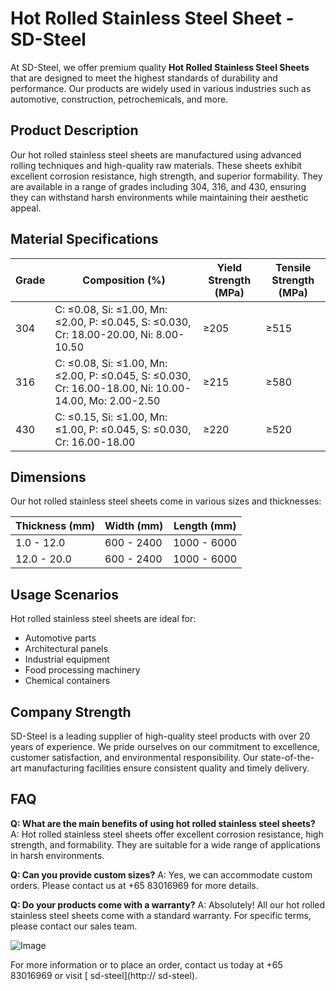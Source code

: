 # Hot Rolled Stainless Steel Sheet - SD-Steel

At SD-Steel, we offer premium quality **Hot Rolled Stainless Steel Sheets** that are designed to meet the highest standards of durability and performance. Our products are widely used in various industries such as automotive, construction, petrochemicals, and more.

## Product Description
Our hot rolled stainless steel sheets are manufactured using advanced rolling techniques and high-quality raw materials. These sheets exhibit excellent corrosion resistance, high strength, and superior formability. They are available in a range of grades including 304, 316, and 430, ensuring they can withstand harsh environments while maintaining their aesthetic appeal.

## Material Specifications

| Grade | Composition (%) | Yield Strength (MPa) | Tensile Strength (MPa) |
|-------|-----------------|----------------------|------------------------|
| 304   | C: ≤0.08, Si: ≤1.00, Mn: ≤2.00, P: ≤0.045, S: ≤0.030, Cr: 18.00-20.00, Ni: 8.00-10.50 | ≥205                  | ≥515                   |
| 316   | C: ≤0.08, Si: ≤1.00, Mn: ≤2.00, P: ≤0.045, S: ≤0.030, Cr: 16.00-18.00, Ni: 10.00-14.00, Mo: 2.00-2.50 | ≥215                  | ≥580                   |
| 430   | C: ≤0.15, Si: ≤1.00, Mn: ≤1.00, P: ≤0.045, S: ≤0.030, Cr: 16.00-18.00 | ≥220                  | ≥520                   |

## Dimensions
Our hot rolled stainless steel sheets come in various sizes and thicknesses:

| Thickness (mm) | Width (mm) | Length (mm) |
|----------------|------------|-------------|
| 1.0 - 12.0     | 600 - 2400 | 1000 - 6000 |
| 12.0 - 20.0    | 600 - 2400 | 1000 - 6000 |

## Usage Scenarios
Hot rolled stainless steel sheets are ideal for:
- Automotive parts
- Architectural panels
- Industrial equipment
- Food processing machinery
- Chemical containers

## Company Strength
SD-Steel is a leading supplier of high-quality steel products with over 20 years of experience. We pride ourselves on our commitment to excellence, customer satisfaction, and environmental responsibility. Our state-of-the-art manufacturing facilities ensure consistent quality and timely delivery.

## FAQ
**Q: What are the main benefits of using hot rolled stainless steel sheets?**
A: Hot rolled stainless steel sheets offer excellent corrosion resistance, high strength, and formability. They are suitable for a wide range of applications in harsh environments.

**Q: Can you provide custom sizes?**
A: Yes, we can accommodate custom orders. Please contact us at +65 83016969 for more details.

**Q: Do your products come with a warranty?**
A: Absolutely! All our hot rolled stainless steel sheets come with a standard warranty. For specific terms, please contact our sales team.

![Image](https://github.com/user-attachments/assets/2567258e-e124-4816-932d-1809bd27ef0b)

For more information or to place an order, contact us today at +65 83016969 or visit [ sd-steel](http:// sd-steel).